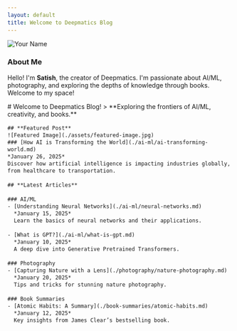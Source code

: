 ```yaml
---
layout: default
title: Welcome to Deepmatics Blog
---
```


<div class="container">
  <!-- Left Sidebar -->
  <div class="sidebar">
    <img src="./assets/my-photo.jpg" alt="Your Name" class="profile-pic">
    <h3>About Me</h3>
    <p>Hello! I'm <strong>Satish</strong>, the creator of Deepmatics. I'm passionate about AI/ML, photography, and exploring the depths of knowledge through books. Welcome to my space!</p>
  </div>

  <!-- Main Content -->
  <div class="main-content">
    # Welcome to Deepmatics Blog!
    > **Exploring the frontiers of AI/ML, creativity, and books.**

    ## **Featured Post**
    ![Featured Image](./assets/featured-image.jpg)
    ### [How AI is Transforming the World](./ai-ml/ai-transforming-world.md)
    *January 26, 2025*  
    Discover how artificial intelligence is impacting industries globally, from healthcare to transportation.

    ## **Latest Articles**

    ### AI/ML
    - [Understanding Neural Networks](./ai-ml/neural-networks.md)  
      *January 15, 2025*  
      Learn the basics of neural networks and their applications.

    - [What is GPT?](./ai-ml/what-is-gpt.md)  
      *January 10, 2025*  
      A deep dive into Generative Pretrained Transformers.

    ### Photography
    - [Capturing Nature with a Lens](./photography/nature-photography.md)  
      *January 20, 2025*  
      Tips and tricks for stunning nature photography.

    ### Book Summaries
    - [Atomic Habits: A Summary](./book-summaries/atomic-habits.md)  
      *January 12, 2025*  
      Key insights from James Clear’s bestselling book.
  </div>
</div>
